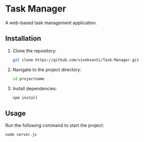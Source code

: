# Task Manager

A web-based task management application.


## Installation

1. Clone the repository:
    ```bash
    git clone https://github.com/viveksanti/Task-Manager.git
    ```
2. Navigate to the project directory:
    ```bash
    cd projectname
    ```
3. Install dependencies:
    ```bash
    npm install
    ```

## Usage

Run the following command to start the project:
```bash
node server.js
